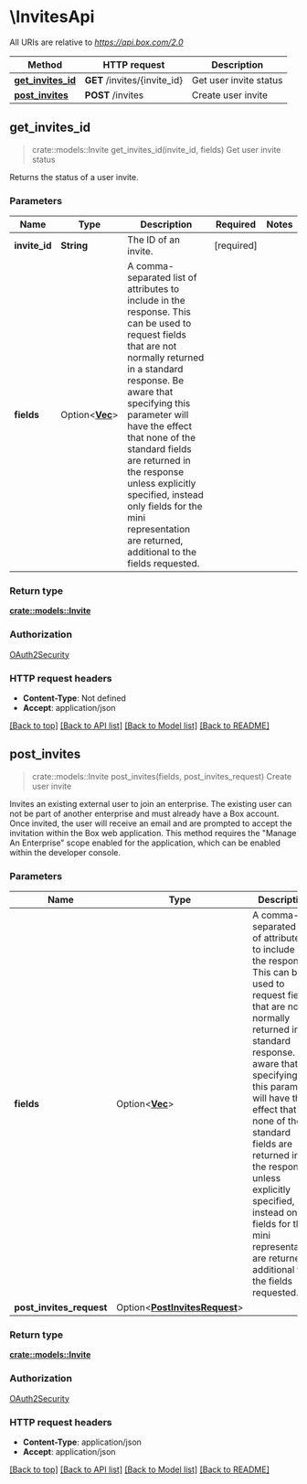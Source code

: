 # \InvitesApi

All URIs are relative to *https://api.box.com/2.0*

Method | HTTP request | Description
------------- | ------------- | -------------
[**get_invites_id**](InvitesApi.md#get_invites_id) | **GET** /invites/{invite_id} | Get user invite status
[**post_invites**](InvitesApi.md#post_invites) | **POST** /invites | Create user invite



## get_invites_id

> crate::models::Invite get_invites_id(invite_id, fields)
Get user invite status

Returns the status of a user invite.

### Parameters


Name | Type | Description  | Required | Notes
------------- | ------------- | ------------- | ------------- | -------------
**invite_id** | **String** | The ID of an invite. | [required] |
**fields** | Option<[**Vec<String>**](String.md)> | A comma-separated list of attributes to include in the response. This can be used to request fields that are not normally returned in a standard response.  Be aware that specifying this parameter will have the effect that none of the standard fields are returned in the response unless explicitly specified, instead only fields for the mini representation are returned, additional to the fields requested. |  |

### Return type

[**crate::models::Invite**](Invite.md)

### Authorization

[OAuth2Security](../README.md#OAuth2Security)

### HTTP request headers

- **Content-Type**: Not defined
- **Accept**: application/json

[[Back to top]](#) [[Back to API list]](../README.md#documentation-for-api-endpoints) [[Back to Model list]](../README.md#documentation-for-models) [[Back to README]](../README.md)


## post_invites

> crate::models::Invite post_invites(fields, post_invites_request)
Create user invite

Invites an existing external user to join an enterprise.  The existing user can not be part of another enterprise and must already have a Box account. Once invited, the user will receive an email and are prompted to accept the invitation within the Box web application.  This method requires the \"Manage An Enterprise\" scope enabled for the application, which can be enabled within the developer console.

### Parameters


Name | Type | Description  | Required | Notes
------------- | ------------- | ------------- | ------------- | -------------
**fields** | Option<[**Vec<String>**](String.md)> | A comma-separated list of attributes to include in the response. This can be used to request fields that are not normally returned in a standard response.  Be aware that specifying this parameter will have the effect that none of the standard fields are returned in the response unless explicitly specified, instead only fields for the mini representation are returned, additional to the fields requested. |  |
**post_invites_request** | Option<[**PostInvitesRequest**](PostInvitesRequest.md)> |  |  |

### Return type

[**crate::models::Invite**](Invite.md)

### Authorization

[OAuth2Security](../README.md#OAuth2Security)

### HTTP request headers

- **Content-Type**: application/json
- **Accept**: application/json

[[Back to top]](#) [[Back to API list]](../README.md#documentation-for-api-endpoints) [[Back to Model list]](../README.md#documentation-for-models) [[Back to README]](../README.md)


